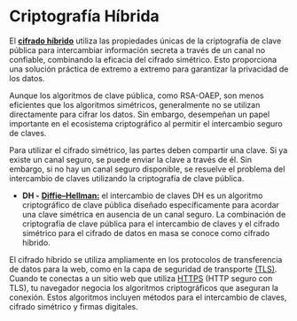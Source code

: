 # Criptografía Híbrida
El [**cifrado híbrido**](https://es.wikipedia.org/wiki/Criptograf%C3%ADa_h%C3%ADbrida) utiliza las propiedades únicas de la criptografía de clave pública para intercambiar información secreta a través de un canal no confiable, combinando la eficacia del cifrado simétrico. Esto proporciona una solución práctica de extremo a extremo para garantizar la privacidad de los datos.

Aunque los algoritmos de clave pública, como RSA-OAEP, son menos eficientes que los algoritmos simétricos, generalmente no se utilizan directamente para cifrar los datos. Sin embargo, desempeñan un papel importante en el ecosistema criptográfico al permitir el intercambio seguro de claves.

Para utilizar el cifrado simétrico, las partes deben compartir una clave. Si ya existe un canal seguro, se puede enviar la clave a través de él. Sin embargo, si no hay un canal seguro disponible, se resuelve el problema del intercambio de claves utilizando la criptografía de clave pública.

* **DH -** [**Diffie–Hellman:**](https://en.wikipedia.org/wiki/Diffie%E2%80%93Hellman_key_exchange) el intercambio de claves DH es un algoritmo criptográfico de clave pública diseñado específicamente para acordar una clave simétrica en ausencia de un canal seguro.
La combinación de criptografía de clave pública para el intercambio de claves y el cifrado simétrico para el cifrado de datos en masa se conoce como cifrado híbrido.

El cifrado híbrido se utiliza ampliamente en los protocolos de transferencia de datos para la web, como en la capa de seguridad de transporte [(TLS)](https://en.wikipedia.org/wiki/Transport_Layer_Security). Cuando te conectas a un sitio web que utiliza [HTTPS](https://en.wikipedia.org/wiki/HTTPS) (HTTP seguro con TLS), tu navegador negocia los algoritmos criptográficos que aseguran la conexión. Estos algoritmos incluyen métodos para el intercambio de claves, cifrado simétrico y firmas digitales.